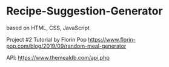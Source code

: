 # Recipe-Suggestion-Generator

based on HTML, CSS, JavaScript

Project #2
Tutorial by Florin Pop https://www.florin-pop.com/blog/2019/09/random-meal-generator


API: https://www.themealdb.com/api.php

